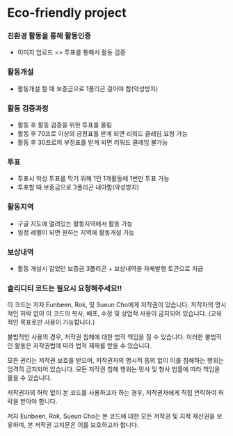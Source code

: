 # Eco-friendly project
### 친환경 활동을 통해 활동인증
- 이미지 업로드 => 투표를 통해서 활동 검증
### 활동개설
- 활동개설 할 때 보증금으로 1폴리곤 걸어야 함(악성방지)
### 활동 검증과정
- 활동 후 활동 검증을 위한 투표를 올림
- 활동 후 70프로 이상의 긍정표를 받게 되면 리워드 클레임 요청 가능
- 활동 후 30프로의 부정표를 받게 되면 리워드 클레임 불가능
### 투표
- 투표시 악성 투표를 막기 위해 1인 1개활동에 1번만 투표 가능
- 투표할 때 보증금으로 3폴리곤 내야함(악성방지)
### 활동지역
- 구글 지도에 열려있는 활동지역에서 활동 가능
- 일정 레벨이 되면 원하는 지역에 활동개설 가능
### 보상내역
- 활동 개설시 걸었던 보증금 3폴리곤 + 보상내역을 자체발행 토큰으로 지급

### 솔리디티 코드는 필요시 요청해주세요!!

이 코드는 저자 Eunbeen, Rok, 및 Sueun Cho에게 저작권이 있습니다. 저작자의 명시적인 허락 없이 이 코드의 복사, 배포, 수정 및 상업적 사용이 금지되어 있습니다. (교육적인 목표로만 사용이 가능합니다.)

불법적인 사용의 경우, 저작권 침해에 대한 법적 책임을 질 수 있습니다. 이러한 불법적인 활동은 저작권법에 따라 법적 제재를 받을 수 있습니다.

모든 권리는 저작권 보호를 받으며, 저작권자의 명시적 동의 없이 이를 침해하는 행위는 엄격히 금지되어 있습니다. 모든 저작권 침해 행위는 민사 및 형사 법률에 따라 책임을 물을 수 있습니다.

저작권자의 허락 없이 본 코드를 사용하고자 하는 경우, 저작권자에게 직접 연락하여 허락을 받아야 합니다.

저자 Eunbeen, Rok, Sueun Cho는 본 코드에 대한 모든 저작권 및 지적 재산권을 보유하며, 본 저작권 고지문은 이를 보호하고자 합니다.